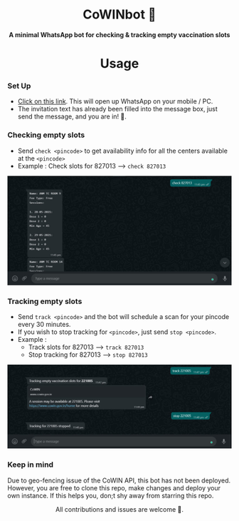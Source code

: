 <h1 align="center">CoWINbot 🤖</h1>

<h4 align="center">A minimal WhatsApp bot for checking & tracking empty vaccination slots</h4>

<h1 align="center">Usage</h1>

### Set Up
- [Click on this link](https://wa.me/+14155238886?text=join%20think-themselves). This will open up WhatsApp on your mobile / PC.
- The invitation text has already been filled into the message box, just send the message, and you are in! 🎉.

### Checking empty slots
- Send `check <pincode>` to get availability info for all the centers available at the `<pincode>`
- Example : Check slots for 827013 --> `check 827013`
<img src="demo/check.jpg" alt="check">
    
### Tracking empty slots
- Send `track <pincode>` and the bot will schedule a scan for your pincode every 30 minutes.
- If you wish to stop tracking for `<pincode>`, just send `stop <pincode>`.
- Example : 
  - Track slots for 827013 --> `track 827013`
  - Stop tracking for 827013 --> `stop 827013`
<img src="demo/stop.jpg" alt="track & stop">  

### Keep in mind
Due to geo-fencing issue of the CoWIN API, this bot has not been deployed. However, you are free to clone this repo, make changes and deploy your own instance. If this helps you, don;t shy away from starring this repo.

<p align="center">All contributions and issues are welcome 🤗.</p>
